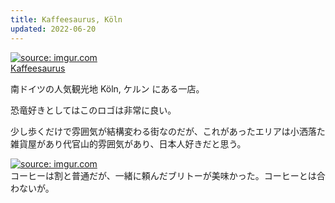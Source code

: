 ```yaml
---
title: Kaffeesaurus, Köln
updated: 2022-06-20
---
```


<a href="https://imgur.com/8EXWLL2"><img src="https://i.imgur.com/8EXWLL2.png" title="source: imgur.com" /></a>  
[Kaffeesaurus](https://kaffeesaurus.com/)

南ドイツの人気観光地 Köln, ケルン にある一店。

恐竜好きとしてはこのロゴは非常に良い。

少し歩くだけで雰囲気が結構変わる街なのだが、これがあったエリアは小洒落た雑貨屋があり代官山的雰囲気があり、日本人好きだと思う。

<a href="https://imgur.com/haN17Uf"><img src="https://i.imgur.com/haN17Uf.png" title="source: imgur.com" /></a>  
コーヒーは割と普通だが、一緒に頼んだブリトーが美味かった。コーヒーとは合わないが。
